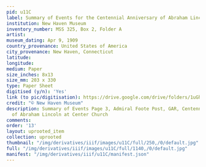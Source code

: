 ```yaml
---
pid: u11C
label: Summary of Events for the Centennial Anniversary of Abraham Lincoln
institution: New Haven Museum
inventory_number: MSS 325, Box 2, Folder A
artist:
museum_dating: Apr 9, 1909
country_provenance: United States of America
city_provenance: New Haven, Connecticut
latitude:
longitude:
medium: Paper
size_inches: 8x13
size_mm: 203 x 330
type: Paper Sheet
digitised (y/n): 'Yes'
link (to pic/digitisation): https://drive.google.com/drive/folders/1uGhdY3McV104ckyrTUO_WCwga9-PDAnq?usp=sharing
credit: "© New Haven Museum"
description: Summary of Events Page 3, Admiral Foote Post, GAR, Centennial Anniversary
  of Abraham Lincoln at Center Church
comments:
order: '13'
layout: uprooted_item
collection: uprooted
thumbnail: "/img/derivatives/iiif/images/u11C/full/250,/0/default.jpg"
full: "/img/derivatives/iiif/images/u11C/full/1140,/0/default.jpg"
manifest: "/img/derivatives/iiif/u11C/manifest.json"
---
```

